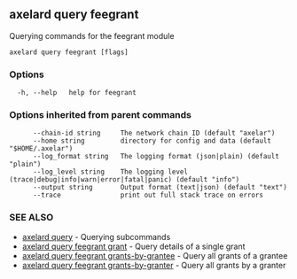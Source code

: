 ## axelard query feegrant

Querying commands for the feegrant module

```
axelard query feegrant [flags]
```

### Options

```
  -h, --help   help for feegrant
```

### Options inherited from parent commands

```
      --chain-id string     The network chain ID (default "axelar")
      --home string         directory for config and data (default "$HOME/.axelar")
      --log_format string   The logging format (json|plain) (default "plain")
      --log_level string    The logging level (trace|debug|info|warn|error|fatal|panic) (default "info")
      --output string       Output format (text|json) (default "text")
      --trace               print out full stack trace on errors
```

### SEE ALSO

* [axelard query](axelard_query.md)	 - Querying subcommands
* [axelard query feegrant grant](axelard_query_feegrant_grant.md)	 - Query details of a single grant
* [axelard query feegrant grants-by-grantee](axelard_query_feegrant_grants-by-grantee.md)	 - Query all grants of a grantee
* [axelard query feegrant grants-by-granter](axelard_query_feegrant_grants-by-granter.md)	 - Query all grants by a granter

